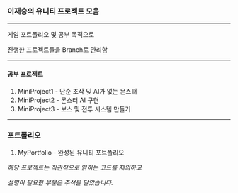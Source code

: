 ### 이재승의 유니티 프로젝트 모음

---

게임 포트폴리오 및 공부 목적으로 

진행한 프로젝트들을 Branch로 관리함

---

#### 공부 프로젝트

1. MiniProject1 - 단순 조작 및 AI가 없는 몬스터
2. MiniProject2 - 몬스터 AI 구현
3. MiniProject3 - 보스 및 전투 시스템 만들기

---

### 포트폴리오

1. MyPortfolio - 완성된 유니티 포트폴리오

*해당 프로젝트는 직관적으로 읽히는 코드를 제외하고*

*설명이 필요한 부분은 주석을 달았습니다.*


